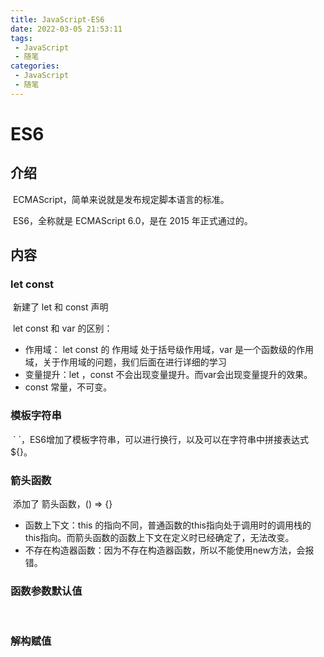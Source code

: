 ```yaml
---
title: JavaScript-ES6
date: 2022-03-05 21:53:11
tags:
 - JavaScript
 - 随笔
categories:
 - JavaScript
 - 随笔
---
```




# ES6

## 介绍

​		ECMAScript，简单来说就是发布规定脚本语言的标准。

​		ES6，全称就是 ECMAScript 6.0，是在 2015 年正式通过的。



## 内容



### let const

​		新建了 let 和 const 声明

​		let const 和 var 的区别：

* 作用域： let const 的 作用域 处于括号级作用域，var 是一个函数级的作用域，关于作用域的问题，我们后面在进行详细的学习
* 变量提升：let ，const 不会出现变量提升。而var会出现变量提升的效果。
* const 常量，不可变。



### 模板字符串

​		\` \`，ES6增加了模板字符串，可以进行换行，以及可以在字符串中拼接表达式 ${}。



### 箭头函数

​		添加了 箭头函数，() => {}

* 函数上下文：this 的指向不同，普通函数的this指向处于调用时的调用栈的this指向。而箭头函数的函数上下文在定义时已经确定了，无法改变。
* 不存在构造器函数：因为不存在构造器函数，所以不能使用new方法，会报错。



### 函数参数默认值

​		



### 解构赋值

​		











